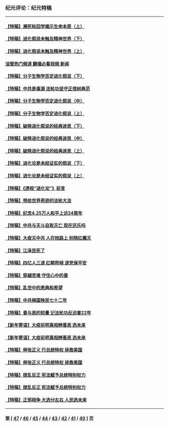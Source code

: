 ### 纪元评论：纪元特稿
---
#### [【特稿】濒死轮回学揭示生命本质（上）](../../pages/nsc424/n14056006.md?08270330) 
#### [【特稿】进化假说未触及精神世界（下）](../../pages/nsc424/n14048707.md?08270330) 
#### [【特稿】进化假说未触及精神世界（上）](../../pages/nsc424/n14042113.md?08270330) 
#### [油管热门频道 翻墙必看视频 新闻](ok?08270330)
#### [【特稿】分子生物学否定进化假说（下）](../../pages/nsc424/n14038267.md?08270330) 
#### [【特稿】中共是毒源 法轮功坚守正信树典范](../../pages/nsc424/n14037281.md?08270330) 
#### [【特稿】分子生物学否定进化假说（中）](../../pages/nsc424/n14035548.md?08270330) 
#### [【特稿】分子生物学否定进化假说（上）](../../pages/nsc424/n14032398.md?08270330) 
#### [【特稿】破除进化假说的经典迷思（下）](../../pages/nsc424/n14029015.md?08270330) 
#### [【特稿】破除进化假说的经典迷思（中）](../../pages/nsc424/n14027341.md?08270330) 
#### [【特稿】破除进化假说的经典迷思（上）](../../pages/nsc424/n14024749.md?08270330) 
#### [【特稿】进化论是未经证实的假说（下）](../../pages/nsc424/n14022170.md?08270330) 
#### [【特稿】进化论是未经证实的假说（上）](../../pages/nsc424/n14020737.md?08270330) 
#### [【特稿】《透视“进化论”》前言](../../pages/nsc424/n14019941.md?08270330) 
#### [【特稿】带给世界奇迹的法轮大法](../../pages/nsc424/n13994132.md?08270330) 
#### [【特稿】纪念4.25万人和平上访24周年](../../pages/nsc424/n13980883.md?08270330) 
#### [【特稿】中共与天斗自取灭亡 现在还乐吗](../../pages/nsc424/n13897482.md?08270330) 
#### [【特稿】大疫灭中共 人在险路上 别陪红魔灭](../../pages/nsc424/n13890697.md?08270330) 
#### [【特稿】江泽民死了](../../pages/nsc424/n13876300.md?08270330) 
#### [【特稿】四亿人三退 红朝将倾 退党保平安](../../pages/nsc424/n13794378.md?08270330) 
#### [【特稿】穿越苦难 守住心中的善](../../pages/nsc424/n13784979.md?08270330) 
#### [【特稿】乱世中的恩典和希望](../../pages/nsc424/n13734687.md?08270330) 
#### [【特稿】中共祸国殃民七十二年](../../pages/nsc424/n13272607.md?08270330) 
#### [【特稿】善与恶的较量 记法轮功反迫害22年](../../pages/nsc424/n13086597.md?08270330) 
#### [【新年寄语】大疫前明真相辨善恶 选未来](../../pages/nsc424/n12660855.md?08270330) 
#### [【新年寄语】大疫前明真相辨善恶 选未来](../../pages/nsc424/n12660855.md?08270330) 
#### [【特稿】伸张正义 行总统特权 拯救美国](../../pages/nsc424/n12616806.md?08270330) 
#### [【特稿】伸张正义 行总统特权 拯救美国](../../pages/nsc424/n12616806.md?08270330) 
#### [【特稿】拨乱反正 宪法赋予总统特别权力](../../pages/nsc424/n12598306.md?08270330) 
#### [【特稿】拨乱反正 宪法赋予总统特别权力](../../pages/nsc424/n12598306.md?08270330) 
#### [【特稿】正邪相争 大选分左右 人民选未来](../../pages/nsc424/n12545208.md?08270330) 

---
#### 第 [ [47](./47.md?08270330) / [46](./46.md?08270330) / [45](./45.md?08270330) / [44](./44.md?08270330) / [43](./43.md?08270330) / [42](./42.md?08270330) / [41](./41.md?08270330) / [40](./40.md?08270330) ] 页
